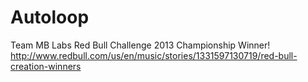 # Autoloop
Team MB Labs Red Bull Challenge 2013 Championship Winner!
http://www.redbull.com/us/en/music/stories/1331597130719/red-bull-creation-winners
